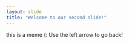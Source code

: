 ```yaml
---
layout: slide
title: "Welcome to our second slide!"
---
```

this is a meme (:
Use the left arrow to go back!
